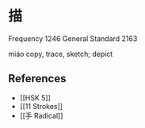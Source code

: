 # 描
Frequency 1246
General Standard 2163

miáo
copy, trace, sketch; depict

## References
- [[HSK 5]]
- [[11 Strokes]]
- [[手 Radical]]